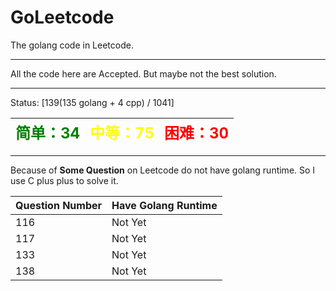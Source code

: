 # GoLeetcode
The golang code in Leetcode.

-----

All the code here are Accepted. But maybe not the best solution.

-----
Status: [139(135 golang + 4 cpp) / 1041]

| <font color=green size=5>简单：34</font> | <font color=yellow size=5>中等：75</font> | <font color=red size=5>困难：30</font> |
| ----------------------------------------|------------------------------------------|---------------------------------------|

-----

Because of **Some Question** on Leetcode do not have golang runtime. So I use C plus plus to solve it.

| Question Number | Have Golang Runtime |
| --------------- | ------------------- |
| 116 | Not Yet |
| 117 | Not Yet |
| 133 | Not Yet |
| 138 | Not Yet |
